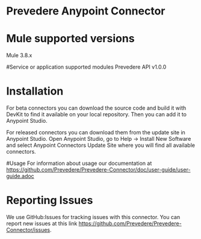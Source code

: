 # Prevedere Anypoint Connector

# Mule supported versions
Mule 3.8.x

#Service or application supported modules
Prevedere API v1.0.0


# Installation 
For beta connectors you can download the source code and build it with DevKit to find it available on your local repository. Then you can add it to Anypoint Studio.

For released connectors you can download them from the update site in Anypoint Studio. 
Open Anypoint Studio, go to Help → Install New Software and select Anypoint Connectors Update Site where you will find all available connectors.

#Usage
For information about usage our documentation at https://github.com/Prevedere/Prevedere-Connector/doc/user-guide/user-guide.adoc

# Reporting Issues

We use GitHub:Issues for tracking issues with this connector. You can report new issues at this link https://github.com/Prevedere/Prevedere-Connector/issues.
